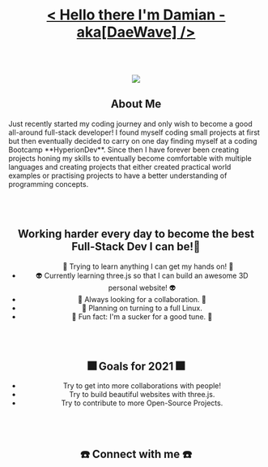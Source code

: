 <br></br>

<h1 align="center"> <u> < Hello there I'm Damian - aka[DaeWave] /> </u> </h1>

<br></br>

<p align="center">
  <img src="https://user-images.githubusercontent.com/65224451/138844428-4e44c0b3-f223-4c64-a743-ad8ade2f4653.gif"/>
</p>

<h2 align="center"> About Me </h2>
<p> Just recently started my coding journey and only wish to become a good all-around full-stack developer!
I found myself coding small projects at first but then eventually decided to carry on one day finding myself at a coding Bootcamp **HyperionDev**. Since then I have forever been creating projects honing my skills to eventually become comfortable with multiple languages and creating projects that either created practical world examples or practising projects to have a better understanding of programming concepts.
</p>

<br></br>

<h2 align="center"> Working harder every day to become the best Full-Stack Dev I can be!💯 </h2> 
<ul align="center">
  <ul>
     🥇 Trying to learn anything I can get my hands on! 🥇
  </ul>
  <li>
     👽 Currently learning three.js so that I can build an awesome 3D personal website! 👽
  </li>
  <li>
     🍎 Always looking for a collaboration. 🍎
  </li>
  <li>
     🌵 Planning on turning to a full Linux. 
  </li>
  <li>
     🎵 Fun fact: I'm a sucker for a good tune. 🎵
  </li>
</ul>

<br></br>

<h2 align="center"> 🎆 Goals for 2021 🎆 </h2>
<ul align="center">
  <li>
    Try to get into more collaborations with people!
  </li>
  <li>
    Try to build beautiful websites with three.js.
  </li>
  <li>
    Try to contribute to more Open-Source Projects.
  </li>
</ul>

<br></br>

<h2 align="center"> ☎️ Connect with me ☎️ </h2> 

